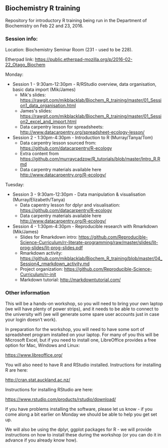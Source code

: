 ## Biochemistry R training

Repository for introductory R training being run in the Department of Biochemistry on Feb 22 and 23, 2016.

### Session info:

Location: Biochemistry Seminar Room (231 - used to be 228).

Etherpad link: https://public.etherpad-mozilla.org/p/2016-02-22_Otago_Biochem

Monday:
 - Session 1 - 9:30am-12:30pm - R/RStudio overview, data organisation, basic data import (Mik/James)
     -  Mik's slides: https://rawgit.com/mikblacklab/Biochem_R_training/master/01_Session1_data_organisation.html
     -  James's slides: https://rawgit.com/mikblacklab/Biochem_R_training/master/01_Session2_excel_and_import.html
     -  Data carpentry lesson for spreadsheets: http://www.datacarpentry.org/spreadsheet-ecology-lesson/
 - Session 2 - 1:30pm-4:30pm - Introduction to R (Murray/Tanya/Tom)
     -  Data carpentry lesson sourced from: https://github.com/datacarpentry/R-ecology
     -  Extra content from https://github.com/murraycadzow/R_tutorials/blob/master/Intro_R.Rmd
     -  Data carpentry materials available here http://www.datacarpentry.org/R-ecology/

Tuesday:
 - Session 3 - 9:30am-12:30pm - Data manipulation & visualisation (Murray/Elizabeth/Tanya)
     - Data capentry lesson for dplyr and visualisation: https://github.com/datacarpentry/R-ecology
     - Data carpentry materials available here http://www.datacarpentry.org/R-ecology/
 - Session 4 - 1:30pm-4:30pm - Reproducible research with Rmarkdown (Mik/James)
     - Slides for Rmarkdown intro: https://github.com/Reproducible-Science-Curriculum/rr-literate-programming/raw/master/slides/lit-prog-slides/lit-prog-slides.pdf
     - Rmarkdown activity: https://github.com/mikblacklab/Biochem_R_training/blob/master/04_Session4_rmarkdown_activity.md
     - Project organization: https://github.com/Reproducible-Science-Curriculum/rr-init
     - Markdown tutorial: http://markdowntutorial.com/

### Other information

This will be a hands-on workshop, so you will need to bring your own laptop (we will have plenty of power strips), and it needs to be able to connect to the university wifi (we will generate some spare user accounts just in case your login doesn’t work).

In preparation for the workshop, you will need to have some sort of spreadsheet program installed on your laptop.  For many of you this will be Microsoft Excel, but if you need to install one, LibreOffice provides a free option for Mac, Windows and Linux:

https://www.libreoffice.org/

You will also need to have R and RStudio installed.  Instructions for installing R are here:

http://cran.stat.auckland.ac.nz/

Instructions for installing RStudio are here:

https://www.rstudio.com/products/rstudio/download/

If you have problems installing the software, please let us know - if you come along a bit earlier on Monday we should be able to help you get set up.

We will also be using the dplyr, ggplot packages for R - we will provide instructions on how to install these during the workshop (or you can do it in advance if you already know how).
